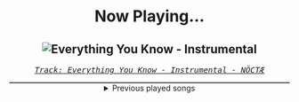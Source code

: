 <div align="center"> 
<h1>Now Playing...</h1>

![Everything You Know - Instrumental](https://i.scdn.co/image/ab67616d00001e0285a3aa8132dac826c63711ff)
--
_<samp><a href="https://open.spotify.com/track/0zjN4UjD5OSyGFzUUzsV0S">Track: Everything You Know - Instrumental - NÖCTÆ</a></samp>_

<div style="border: 1px #4B5054 solid"></div>
<details>
  <summary>
    Previous played songs
  </summary>
  <table>
    <thead>
      <tr>
        <th>
          Artist
        </th>
        <th>
          Song
        </th>
        <th>
          Link
        </th>
      </tr>
    </thead>
    <tbody>
      <tr><td>NÖCTÆ</td><td>Everything You Know - Instrumental</td><td><a href="https://open.spotify.com/track/0zjN4UjD5OSyGFzUUzsV0S">https://open.spotify.com/track/0zjN4UjD5OSyGFzUUzsV0S</a></td></tr><tr><td>Signal Void</td><td>Bad Sector</td><td><a href="https://open.spotify.com/track/1W5j5803ybDe8TaOk5p4Cc">https://open.spotify.com/track/1W5j5803ybDe8TaOk5p4Cc</a></td></tr><tr><td>Kodeseven</td><td>Instinct</td><td><a href="https://open.spotify.com/track/6BZ88qdUtWdn2voY9d9oao">https://open.spotify.com/track/6BZ88qdUtWdn2voY9d9oao</a></td></tr><tr><td>FreqGen</td><td>Future 1997</td><td><a href="https://open.spotify.com/track/3VFxu8cdCf6u2aacnqIwO1">https://open.spotify.com/track/3VFxu8cdCf6u2aacnqIwO1</a></td></tr><tr><td>Mega Drive</td><td>NARC³</td><td><a href="https://open.spotify.com/track/5DxRTk6sDsfsOBUss9cqvB">https://open.spotify.com/track/5DxRTk6sDsfsOBUss9cqvB</a></td></tr><tr><td>The Forgotten</td><td>Feel New - Instrumental</td><td><a href="https://open.spotify.com/track/5EfiWgsRf3YJs8lwZpChsm">https://open.spotify.com/track/5EfiWgsRf3YJs8lwZpChsm</a></td></tr><tr><td>Circle of Dust</td><td>Onenemy (Fury Weekend Remix) - Instrumental</td><td><a href="https://open.spotify.com/track/0cvnoIz0wcwYEP1WfHcah5">https://open.spotify.com/track/0cvnoIz0wcwYEP1WfHcah5</a></td></tr><tr><td>NUTRONIC</td><td>Futures - Instrumental</td><td><a href="https://open.spotify.com/track/0fidlWPLXjjRmt1hjHT7kL">https://open.spotify.com/track/0fidlWPLXjjRmt1hjHT7kL</a></td></tr><tr><td>The Algorithm</td><td>floating point - Void Chapter Remix</td><td><a href="https://open.spotify.com/track/2JlDzw9zktLVxcx3cNoh6B">https://open.spotify.com/track/2JlDzw9zktLVxcx3cNoh6B</a></td></tr><tr><td>Kodeseven</td><td>Player One</td><td><a href="https://open.spotify.com/track/3h0IL9VxPfSYXgH7mfSQHt">https://open.spotify.com/track/3h0IL9VxPfSYXgH7mfSQHt</a></td></tr><tr><td>Too Kind</td><td>Burn</td><td><a href="https://open.spotify.com/track/5zUhodRQDu98SRwwZJvus7">https://open.spotify.com/track/5zUhodRQDu98SRwwZJvus7</a></td></tr><tr><td>Fury Weekend</td><td>In The Speed Of Light</td><td><a href="https://open.spotify.com/track/1OWK84pk3Igrs204khL28P">https://open.spotify.com/track/1OWK84pk3Igrs204khL28P</a></td></tr><tr><td>Mega Drive</td><td>Black Katana</td><td><a href="https://open.spotify.com/track/652AvuXdccArnwWFuBMNTe">https://open.spotify.com/track/652AvuXdccArnwWFuBMNTe</a></td></tr><tr><td>Circle of Dust</td><td>Bed of Nails (Inexedra Remix) - Instrumental</td><td><a href="https://open.spotify.com/track/5o6ck40S96wxIQEv8YakR7">https://open.spotify.com/track/5o6ck40S96wxIQEv8YakR7</a></td></tr><tr><td>Donbor</td><td>Surrounded</td><td><a href="https://open.spotify.com/track/6ecdsBlSA9rbnR7447vvP9">https://open.spotify.com/track/6ecdsBlSA9rbnR7447vvP9</a></td></tr><tr><td>Fury Weekend</td><td>Save The Queen (3FORCE Remix) - Instrumental</td><td><a href="https://open.spotify.com/track/06wc7Xv4uhuWS62KRUxRBo">https://open.spotify.com/track/06wc7Xv4uhuWS62KRUxRBo</a></td></tr><tr><td>Bury Tomorrow</td><td>Begin Again</td><td><a href="https://open.spotify.com/track/6uCkCdWgzS2joEVTGnGSz9">https://open.spotify.com/track/6uCkCdWgzS2joEVTGnGSz9</a></td></tr><tr><td>Bury Tomorrow</td><td>Care</td><td><a href="https://open.spotify.com/track/46lbzaEKVNn2EWArjTFbrQ">https://open.spotify.com/track/46lbzaEKVNn2EWArjTFbrQ</a></td></tr><tr><td>Bury Tomorrow</td><td>Heretic (feat. Loz Taylor)</td><td><a href="https://open.spotify.com/track/1lHqZm5MsAc7wZ7W95KcOe">https://open.spotify.com/track/1lHqZm5MsAc7wZ7W95KcOe</a></td></tr><tr><td>Bury Tomorrow</td><td>Recovery?</td><td><a href="https://open.spotify.com/track/6iT0m0yuFbzZ2DH3vW0fgJ">https://open.spotify.com/track/6iT0m0yuFbzZ2DH3vW0fgJ</a></td></tr>
    </tbody>
  </table>
</details>

</div>
